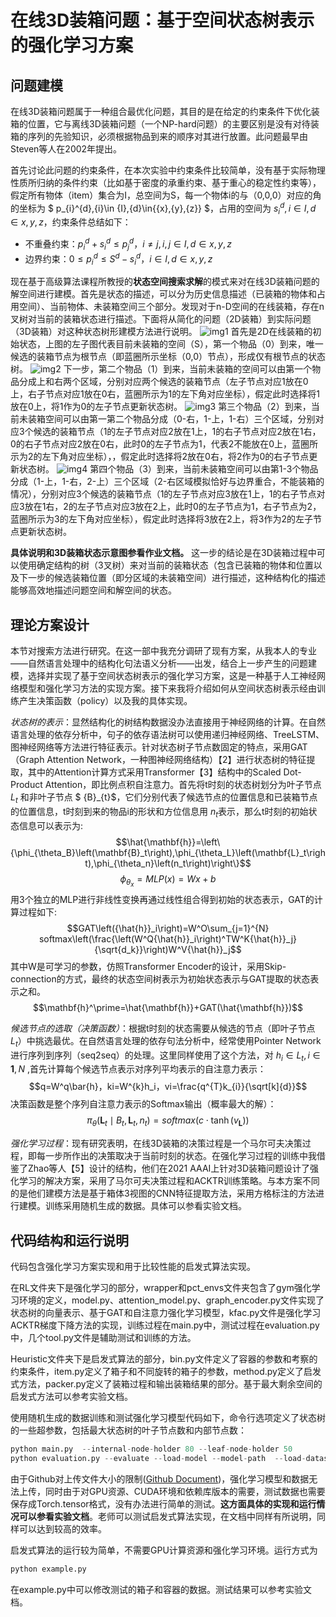 # 在线3D装箱问题：基于空间状态树表示的强化学习方案

## 问题建模

在线3D装箱问题属于一种组合最优化问题，其目的是在给定的约束条件下优化装箱的位置，它与离线3D装箱问题（一个NP-hard问题）的主要区别是没有对待装箱的序列的先验知识，必须根据物品到来的顺序对其进行放置。此问题最早由Steven等人在2002年提出。

首先讨论此问题的约束条件，在本次实验中约束条件比较简单，没有基于实际物理性质所归纳的条件约束（比如基于密度的承重约束、基于重心的稳定性约束等），假定所有物体（item）集合为I，总空间为S，每一个物体i的与（0,0,0）对应的角的坐标为 $ p_{i}^{d},{i}\in {I},{d}\in{{x},{y},{z}} $，占用的空间为 $s_{i}^{d},{i}\in{I},{d}\in{{x},{y},{z}}$，约束条件总结如下：

- 不重叠约束：$p_i^d+s_i^d\le p_j^d，i≠j,i,j∈I,d∈{x,y,z}$
- 边界约束：$0\le p_i^d\le S^d-s_i^d，i∈I,d∈{x,y,z}$

现在基于高级算法课程所教授的**状态空间搜索求解**的模式来对在线3D装箱问题的解空间进行建模。首先是状态的描述，可以分为历史信息描述（已装箱的物体和占用空间）、当前物体、未装箱空间三个部分。发现对于n-D空间的在线装箱，存在n叉树对当前的装箱状态进行描述。下面将从简化的问题（2D装箱）到实际问题（3D装箱）对这种状态树形建模方法进行说明。
![img1](/assets/img1.png)
首先是2D在线装箱的初始状态，上图的左子图代表目前未装箱的空间（S），第一个物品（0）到来，唯一候选的装箱节点为根节点（即蓝圈所示坐标（0,0）节点），形成仅有根节点的状态树。
![img2](/assets/img2.png)
下一步，第二个物品（1）到来，当前未装箱的空间可以由第一个物品分成上和右两个区域，分别对应两个候选的装箱节点（左子节点对应1放在0上，右子节点对应1放在0右，蓝圈所示为1的左下角对应坐标），假定此时选择将1放在0上，将1作为0的左子节点更新状态树。
![img3](/assets/img3.png)
第三个物品（2）到来，当前未装箱空间可以由第一第二个物品分成（0-右，1-上，1-右）三个区域，分别对应3个候选的装箱节点（1的左子节点对应2放在1上，1的右子节点对应2放在1右，0的右子节点对应2放在0右，此时0的左子节点为1，代表2不能放在0上，蓝圈所示为2的左下角对应坐标），，假定此时选择将2放在0右，将2作为0的右子节点更新状态树。
![img4](/assets/img4.png)
第四个物品（3）到来，当前未装箱空间可以由第1-3个物品分成（1-上，1-右，2-上）三个区域（2-右区域模拟恰好与边界重合，不能装箱的情况），分别对应3个候选的装箱节点（1的左子节点对应3放在1上，1的右子节点对应3放在1右，2的左子节点对应3放在2上，此时0的左子节点为1，右子节点为2，蓝圈所示为3的左下角对应坐标），假定此时选择将3放在2上，将3作为2的左子节点更新状态树。

**具体说明和3D装箱状态示意图参看作业文档。** 这一步的结论是在3D装箱过程中可以使用确定结构的树（3叉树）来对当前的装箱状态（包含已装箱的物体和位置以及下一步的候选装箱位置（即分区域的未装箱空间）进行描述，这种结构化的描述能够高效地描述问题空间和解空间的状态。

## 理论方案设计

本节对搜索方法进行研究。在这一部中我充分调研了现有方案，从我本人的专业——自然语言处理中的结构化句法语义分析——出发，结合上一步产生的问题建模，选择并实现了基于空间状态树表示的强化学习方案，这是一种基于人工神经网络模型和强化学习方法的实现方案。接下来我将介绍如何从空间状态树表示经由训练产生决策函数（policy）以及我的具体实现。

*状态树的表示*：显然结构化的树结构数据没办法直接用于神经网络的计算。在自然语言处理的依存分析中，句子的依存语法树可以使用递归神经网络、TreeLSTM、图神经网络等方法进行特征表示。针对状态树子节点数固定的特点，采用GAT（Graph Attention Network，一种图神经网络结构）【2】进行状态树的特征提取，其中的Attention计算方式采用Transformer【3】结构中的Scaled Dot-Product Attention，即比例点积自注意力。首先将t时刻的状态树划分为叶子节点 ${L}_{t}$ 和非叶子节点 $ {B}_{t}$，它们分别代表了候选节点的位置信息和已装箱节点的位置信息，t时刻到来的物品i的形状和方位信息用 ${n}_{t}$表示，那么t时刻的初始状态信息可以表示为:
$$\hat{\mathbf{h}}=\left\{\phi_{\theta_B}\left(\mathbf{B}_t\right),\phi_{\theta_L}\left(\mathbf{L}_t\right),\phi_{\theta_n}\left(n_t\right)\right\}$$
$$\phi_{\theta_x}=MLP(x)=Wx+b$$
用3个独立的MLP进行非线性变换再通过线性组合得到初始的状态表示，GAT的计算过程如下:
$$GAT\left({\hat{h}}_i\right)=W^O\sum_{j=1}^{N} softmax\left(\frac{\left(W^Q{\hat{h}}_i\right)^TW^K{\hat{h}}_j}{\sqrt{d_k}}\right)W^V{\hat{h}}_j$$
其中W是可学习的参数，仿照Transformer Encoder的设计，采用Skip-connection的方式，最终的状态空间树表示为初始状态表示与GAT提取的状态表示之和。
$$\mathbf{h}^\prime=\hat{\mathbf{h}}+GAT(\hat{\mathbf{h}})$$

*候选节点的选取（决策函数）*：根据t时刻的状态需要从候选的节点（即叶子节点 ${L}_{t}）$中挑选最优。在自然语言处理的依存句法分析中，经常使用Pointer Network进行序列到序列（seq2seq）的处理。这里同样使用了这个方法，对 ${h}_{i}\in{L}_{t},{i}\in\mathbf{1},{N}$ ,首先计算每个候选节点表示对序列平均表示的自注意力表示：
$$q=W^q\bar{h}，ki=W^{k}h_i，vi=\frac{q^{T}k_{i}}{\sqrt[k]{d}}$$
决策函数是整个序列自注意力表示的Softmax输出（概率最大的解）：
$$\pi_\theta\left(\mathbf{L}_t\mid B_t,\mathbf{L}_t,n_t\right)=softmax\left(c\cdot\tanh\left(v_\mathbf{L}\right)\right)$$

*强化学习过程*：现有研究表明，在线3D装箱的决策过程是一个马尔可夫决策过程，即每一步所作出的决策取决于当前时刻的状态。在强化学习过程的训练中我借鉴了Zhao等人【5】设计的结构，他们在2021 AAAI上针对3D装箱问题设计了强化学习的解决方案，采用了马尔可夫决策过程和ACKTR训练策略。与本方案不同的是他们建模方法是基于箱体3视图的CNN特征提取方法，采用方格标注的方法进行建模。训练采用随机生成的数据。具体可以参看实验文档。

## 代码结构和运行说明

代码包含强化学习方案实现和用于比较性能的启发式算法实现。

在RL文件夹下是强化学习的部分，wrapper和pct_envs文件夹包含了gym强化学习环境的定义，model.py、attention_model.py、graph_encoder.py文件实现了状态树的向量表示、基于GAT和自注意力强化学习模型，kfac.py文件是强化学习ACKTR梯度下降方法的实现，训练过程在main.py中，测试过程在evaluation.py中，几个tool.py文件是辅助测试和训练的方法。

Heuristic文件夹下是启发式算法的部分，bin.py文件定义了容器的参数和考察的约束条件，item.py定义了箱子和不同旋转的箱子的参数，method.py定义了启发式方法，packer.py定义了装箱过程和输出装箱结果的部分。基于最大剩余空间的启发式方法可以参考实验文档。

使用随机生成的数据训练和测试强化学习模型代码如下，命令行选项定义了状态树的一些超参数，包括最大状态树的叶子节点数和内部节点数：

```python
python main.py  --internal-node-holder 80 --leaf-node-holder 50
python evaluation.py --evaluate --load-model --model-path  --load-dataset --dataset-path 

```

由于Github对上传文件大小的限制([Github Document](https://docs.github.com/zh/repositories/working-with-files/managing-large-files/about-large-files-on-github))，强化学习模型和数据无法上传，同时由于对GPU资源、CUDA环境和依赖库版本的需要，测试数据也需要保存成Torch.tensor格式，没有办法进行简单的测试。**这方面具体的实现和运行情况可以参看实验文档**。老师可以测试启发式算法实现，在文档中同样有所说明，同样可以达到较高的效率。

启发式算法的运行较为简单，不需要GPU计算资源和强化学习环境。运行方式为

```python
python example.py 

```

在example.py中可以修改测试的箱子和容器的数据。测试结果可以参考实验文档。
